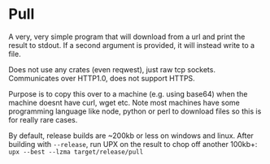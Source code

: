 # Pull

A very, very simple program that will download from a url and print the result to stdout. If a second argument is provided, it will instead write to a file.

Does not use any crates (even reqwest), just raw tcp sockets. Communicates over HTTP1.0, does not support HTTPS.

Purpose is to copy this over to a machine (e.g. using base64) when the machine doesnt have curl, wget etc. Note most machines have some programming language like node, python or perl to download files so this is for really rare cases.

By default, release builds are ~200kb or less on windows and linux. After building with `--release`, run UPX on the result to chop off another 100kb+: `upx --best --lzma target/release/pull`